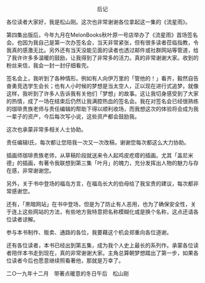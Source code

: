 <p align="center">后记</p>

各位读者大家好，我是松山刚。这次也非常谢谢各位拿起这一集的《流星雨》。

第四集出版后，今年九月在MelonBooks秋叶原一号店举办了《流星雨》首场签名会。也因为我自己是第一次办签名会，当天非常紧张，但有很多读者莅临指教，令我真的感激无比。另外还有当天没能见面的读者也透过邮件或社群网站等管道，给了我许许多多温暖的鼓励，让我得到了非常多的活力。真的非常谢谢大家。收到的粉丝来信，我会一封一封仔细看完。

签名会上，我听到了各种情形。例如有人向伊万里的「管他的！」看齐，毅然自告奋勇竞选学生会长；也有人小时候的梦想是当太空人，正以现在进行式追梦。就像这样，我听到了许多人告诉我有关他们「梦想」的故事。这让我切身感受到了大家的热情，成了一场在结束后仍然让我满腔热血的签名会。我在对签名会已经很熟练的珈琲贵族老师与责任编辑的帮助下得以顺利收场，而我想这次的体验将会成为我一辈子的资产，今后每次写小说，这些资产都会鼓励我。

这次也承蒙非常多相关人士协助。

责任编辑I氏，每次都让您陪我一次又一次改稿，谢谢您每次都这么大力协助。

插画师珈琲贵族老师，从草稿阶段就送来令人起鸡皮疙瘩的插画。尤其「盖尼米德」的插画，有著令我联想到第三集「叶月」的魄力，充分发挥出人物的魅力与存在感，非常谢谢您。

另外，关于书中登场的福岛方言，在福岛长大的伯母给了我宝贵的建议，每次都非常感谢您。

还有，「黑暗网站」在书中登场，但是为了防止有人恶用，也为了确保安全性，关于连上这些网站的方法，有些地方我特意把名称模糊化或是换个名称，这点还请各位读者谅解。

参与本书制作、贩卖、通路的各位，我要藉这个机会郑重向各位道谢。

还有各位读者，本书已经出到第五集，成为我个人史上最长的系列作。承蒙各位读者陪伴本书走到现在，真的非常谢谢大家。主角总算朝梦想踏出了第一步，如果各位读者今后也愿意继续照看著他，那就是万幸了。

二○一九年十二月　带著点暖意的冬日午后　松山刚

